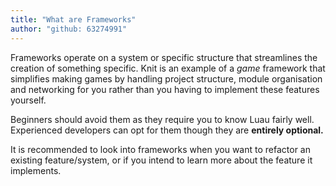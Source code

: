 ```yaml
---
title: "What are Frameworks"
author: "github: 63274991"
---
```


Frameworks operate on a system or specific structure that streamlines the creation of something specific. Knit is an example of a _game_ framework that simplifies making games by handling project structure, module organisation and networking for you rather than you having to implement these features yourself.

Beginners should avoid them as they require you to know Luau fairly well.
Experienced developers can opt for them though they are **entirely optional.**

It is recommended to look into frameworks when you want to refactor an existing feature/system, or if you intend to learn more about the feature it implements.
